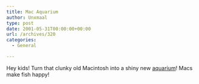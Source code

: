 ```yaml
---
title: Mac Aquarium
author: Unxmaal
type: post
date: 2001-05-31T00:00:00+00:00
url: /archives/320
categories:
  - General

---
```

Hey kids! Turn that clunky old Macintosh into a shiny new [aquarium][1]! Macs make fish happy!

 [1]: http://members.optusnet.com.au/~kris_j/macaq.html